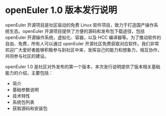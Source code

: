 # openEuler 1.0 版本发行说明<a name="ZH-CN_TOPIC_0182168854"></a>

openEuler 开源项目是社区驱动的免费 Linux 软件项目，致力于打造国产操作系统生态。openEuler 开源项目提供了方便的源码和发布包下载途径，包括 openEuler 开源操作系统，虚拟化、容器，以及 HCC 编译器等。为了推动软件的自由、免费，所有人可以通过 openEuler 开源社区免费获取对应软件。我们非常欢迎广大爱好者能够积极参与到社区中来，发挥自己的能力和想象力，相互协作，共同参与社区的建设。

openEuler 1.0 是社区对外发布的第一个版本，本次发行说明提供了版本相关基础能力的介绍，主要包括：

-   简介
-   基础参数说明
-   技术特性
-   系统包列表
-   获取源码和安装包

